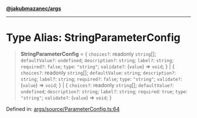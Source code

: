[**@jakubmazanec/args**](../README.md)

---

# Type Alias: StringParameterConfig

> **StringParameterConfig** = \{ `choices?`: readonly `string`[]; `defaultValue?`: `undefined`;
> `description?`: `string`; `label?`: `string`; `required?`: `false`; `type`: `"string"`;
> `validate?`: (`value`) => `void`; \} \| \{ `choices?`: readonly `string`[]; `defaultValue`:
> `string`; `description?`: `string`; `label?`: `string`; `required?`: `false`; `type`: `"string"`;
> `validate?`: (`value`) => `void`; \} \| \{ `choices?`: readonly `string`[]; `defaultValue?`:
> `undefined`; `description?`: `string`; `label?`: `string`; `required`: `true`; `type`: `"string"`;
> `validate?`: (`value`) => `void`; \}

Defined in:
[args/source/ParameterConfig.ts:64](https://github.com/jakubmazanec/tools/blob/026d472564678641afd0039e9c07d936f221ca46/packages/args/source/ParameterConfig.ts#L64)

